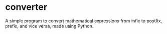 # converter
A simple program to convert mathematical expressions from infix to postfix, prefix, and vice versa, made using Python.

